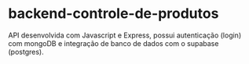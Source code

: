﻿# backend-controle-de-produtos
API desenvolvida com Javascript e Express, possui autenticação (login) com mongoDB e integração de banco de dados com o supabase (postgres).
